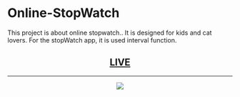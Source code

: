 # Online-StopWatch

This project is about online stopwatch.. It is designed for kids and cat lovers. For the stopWatch app, it is used interval function.


<div align=center>
  
<h2>
  <a href="https://baharkose.github.io/Online-StopWatch/"> LIVE </a>
</h2>

</div>

****

<p align="center">
  <img src="https://github.com/baharkose/Online-StopWatch/assets/110201916/991c458f-0d1c-4903-9fc9-dda7ba9f5dd9)https://github.com/baharkose/Online-StopWatch/assets/110201916/991c458f-0d1c-4903-9fc9-dda7ba9f5dd9">
</p>
